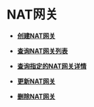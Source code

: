 # NAT网关<a name="nat_apiv2_0004"></a>

-   **[创建NAT网关](创建NAT网关_v2.md)**  

-   **[查询NAT网关列表](查询NAT网关列表_v2.md)**  

-   **[查询指定的NAT网关详情](查询指定的NAT网关详情_v2.md)**  

-   **[更新NAT网关](更新NAT网关_v2.md)**  

-   **[删除NAT网关](删除NAT网关_v2.md)**  


